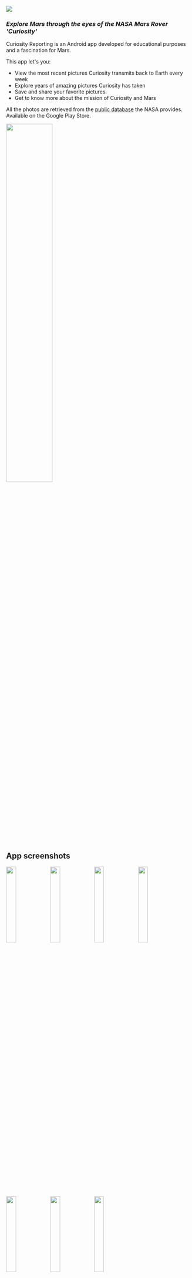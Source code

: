 <img src="https://user-images.githubusercontent.com/47558082/63434368-3a275100-c425-11e9-9844-c76070631088.jpg"></img> 

### *Explore Mars through the eyes of the NASA Mars Rover 'Curiosity'*

Curiosity Reporting is an Android app developed for educational purposes and a fascination for Mars.

This app let's you:

* View the most recent pictures Curiosity transmits back to Earth every week
* Explore years of amazing pictures Curiosity has taken
* Save and share your favorite pictures. 
* Get to know more about the mission of Curiosity and Mars

All the photos are retrieved from the [public database](https://api.nasa.gov/api.html#MarsPhotos) the NASA provides. Available on the Google Play Store.

[<img src="https://user-images.githubusercontent.com/47558082/63432359-4e694f00-c421-11e9-99c1-81eccc3d19d3.png" width="50%"></img>](https://play.google.com/store/apps/details?id=nl.rvbsoftdev.curiosityreporting)

## App screenshots

<img src="https://user-images.githubusercontent.com/47558082/63264743-1bda1d80-c28c-11e9-86ad-e086507572ac.jpg" width="23%"></img> <img src="https://user-images.githubusercontent.com/47558082/63264744-1bda1d80-c28c-11e9-834c-c495e5ba6331.jpg" width="23%"></img> <img src="https://user-images.githubusercontent.com/47558082/63264746-1bda1d80-c28c-11e9-98a5-697f5b4df033.jpg" width="23%"></img> <img src="https://user-images.githubusercontent.com/47558082/63264747-1c72b400-c28c-11e9-85b5-381692eb0718.jpg" width="23%"></img> <img src="https://user-images.githubusercontent.com/47558082/63264748-1c72b400-c28c-11e9-9183-b024fc0a4ea3.jpg" width="23%"></img> <img src="https://user-images.githubusercontent.com/47558082/63264749-1c72b400-c28c-11e9-84a8-78fecef1b735.jpg" width="23%"></img> <img src="https://user-images.githubusercontent.com/47558082/63264751-1c72b400-c28c-11e9-938d-215bdace9668.jpg" width="23%"></img> 


## App architecture 

Curiosity Reporting is built with best practices and recommended architecture in accordance with Google's [guide to Android app architecture](https://developer.android.com/jetpack/docs/guide). It incorporates a Model-View-ViewModel architecture as displayed on the image below. It uses a single activity design patern with multiple fragments as destinations.

![final-architecture](https://user-images.githubusercontent.com/47558082/63265861-d8cd7980-c28e-11e9-8e75-6cfacedfb22a.png)

## Android Jetpack

[Android Jetpack](https://developer.android.com/jetpack) is a set of components, tools and guidance to enable developers to write high-quality apps. Jetpack is built around modern design practices like separation of concerns and testability. Curiosity Reporting adapts most of the Jetpack libraries and the latest features Kotlin provides (Android KTX, Coroutines).

![jetpack](https://user-images.githubusercontent.com/47558082/63265845-d10dd500-c28e-11e9-8ead-b99463f5a4b1.png)

## App components

* **UI/UX:** Dark/Light themes, custom styled toast/snackbar messages, custom DatePicker dialog, custom ImageView, launch screen, weekly notifications, grid or listviews
* **Layouts:** RecyclerView with DiffUtil, global Toolbar for all fragments, ConstraintLayout, CoordinatorLayout, CollapsingToolbar Layout, DrawerLayout
* **Navigation:** Jetpack Navigation with SafeArgs, bottom navigation bar, menu navigation
* **Data:** Jetpack LiveData, Jetpack databinding, custom binding adapters 
* **Persistence:** Jetpack Room SQLite database, Jetpack Preferences, Jetpack ViewModels
* **Network:** Retrofit, Glide and Moshi to connect and parse JSON response from NASA REST API
* **Threading:** Kotlin Coroutines for background tasks (Dispatchers IO/Main)
* **Background:** JetPack WorkManager to perform background work while app is not running
* **Testing/Performance:** Espresso, JUnit, Android Studio Profiler, Firebase TestLab, Analytics and Crashlytics
* **Tools:** Android Studio, Git(hub) and Photoshop

## Contact developer

Bug reports or feature requests can be made. Other questions or feedback can be send to the developer at: rvbsoftdev@gmail.com. 

